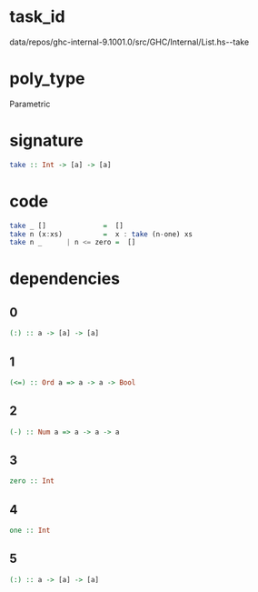 
# task_id
data/repos/ghc-internal-9.1001.0/src/GHC/Internal/List.hs--take

# poly_type
Parametric

# signature
```haskell
take :: Int -> [a] -> [a]
```   

# code
```haskell
take _ []              =  []
take n (x:xs)          =  x : take (n-one) xs
take n _      | n <= zero =  []
```

# dependencies

## 0
```haskell
(:) :: a -> [a] -> [a]
```
## 1
```haskell
(<=) :: Ord a => a -> a -> Bool
```
## 2
```haskell
(-) :: Num a => a -> a -> a
```
## 3
```haskell
zero :: Int
```
## 4
```haskell
one :: Int
```
## 5
```haskell
(:) :: a -> [a] -> [a]
```


